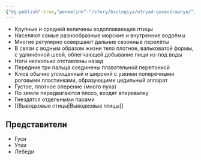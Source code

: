 ```yaml
---
{"dg-publish":true,"permalink":"/sfery/biologiya/otryad-guseobraznye/","tags":["Зоология"]}
---
```


- Крупные и средней величины водоплавающие птицы
- Населяют самые разнообразные морские и внутренние водоёмы
- Многие регулярно совершают дальние сезонные перелёты 
- В связи с водным образом жизни тело плотное, вальковатой формы, с удлинённой шеей, облегчающей добывание пищи из-под воды 
- Ноги несколько отставлены назад
- Передние три пальца соединены плавательной перепонкой 
- Клюв обычно уплощенный и широкий с узкими поперечными роговыми пластинками, образующими цедильный аппарат
- Густое, плотное оперение (много пуха)
- По земле передвигаются плохо, входят вперевалку
- Гнездятся отдельными парами
- [[Выводковые птицы\|Выводковые птицы]]
## Представители 
- Гуси
- Утки
- Лебеди